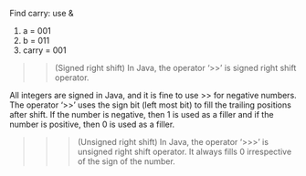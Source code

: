 Find carry: use &
1. a =      001
2. b =      011
3. carry =  001 


>> (Signed right shift) In Java, the operator ‘>>’ is signed right shift operator. 

All integers are signed in Java, and it is fine to use >> for negative numbers. The operator ‘>>’ uses the sign bit (left most bit) to fill the trailing positions after shift. If the number is negative, then 1 is used as a filler and if the number is positive, then 0 is used as a filler.

>>> (Unsigned right shift) In Java, the operator ‘>>>’ is unsigned right shift operator. It always fills 0 irrespective of the sign of the number.

